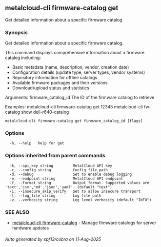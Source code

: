 ## metalcloud-cli firmware-catalog get

Get detailed information about a specific firmware catalog

### Synopsis

Get detailed information about a specific firmware catalog.

This command displays comprehensive information about a firmware catalog including:
- Basic metadata (name, description, vendor, creation date)
- Configuration details (update type, server types, vendor systems)
- Repository information for offline catalogs
- Available firmware packages and their versions
- Download/upload status and statistics

Arguments:
  firmware_catalog_id    The ID of the firmware catalog to retrieve

Examples:
  metalcloud-cli firmware-catalog get 12345
  metalcloud-cli fw-catalog show dell-r640-catalog

```
metalcloud-cli firmware-catalog get firmware_catalog_id [flags]
```

### Options

```
  -h, --help   help for get
```

### Options inherited from parent commands

```
  -k, --api_key string         MetalCloud API key
  -c, --config string          Config file path
  -d, --debug                  Set to enable debug logging
  -e, --endpoint string        MetalCloud API endpoint
  -f, --format string          Output format. Supported values are 'text','csv','md','json','yaml'. (default "text")
  -i, --insecure_skip_verify   Set to allow insecure transport
  -l, --log_file string        Log file path
  -v, --verbosity string       Log level verbosity (default "INFO")
```

### SEE ALSO

* [metalcloud-cli firmware-catalog](metalcloud-cli_firmware-catalog.md)	 - Manage firmware catalogs for server hardware updates

###### Auto generated by spf13/cobra on 11-Aug-2025
